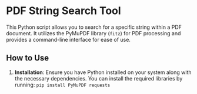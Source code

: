 # PDF String Search Tool

This Python script allows you to search for a specific string within a PDF document. It utilizes the PyMuPDF library (`fitz`) for PDF processing and provides a command-line interface for ease of use.

## How to Use

1. **Installation**: Ensure you have Python installed on your system along with the necessary dependencies. You can install the required libraries by running:
`
pip install PyMuPDF requests
`

